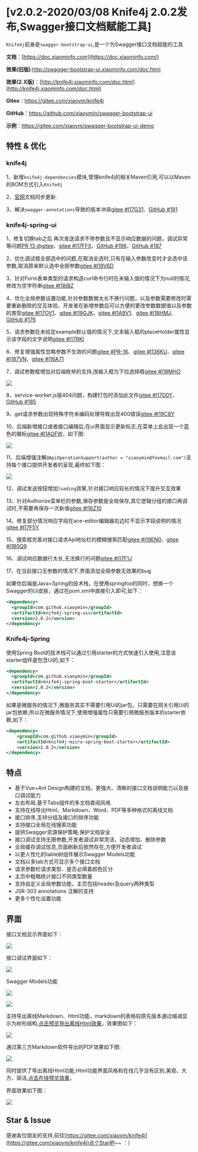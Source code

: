 # [v2.0.2-2020/03/08 Knife4j 2.0.2发布,Swagger接口文档赋能工具]

`Knife4j`前身是`swagger-bootstrap-ui`,是一个为Swagger接口文档赋能的工具

**文档**：[https://doc.xiaominfo.com](https://doc.xiaominfo.com/)

**效果(旧版)**:http://swagger-bootstrap-ui.xiaominfo.com/doc.html

**效果(2.X版)**：[http://knife4j.xiaominfo.com/doc.html](http://knife4j.xiaominfo.com/doc.html)

**Gitee**：https://gitee.com/xiaoym/knife4j

**GitHub**：https://github.com/xiaoymin/swagger-bootstrap-ui

**示例**：https://gitee.com/xiaoym/swagger-bootstrap-ui-demo

## 特性 & 优化

### knife4j

1、新增`knife4j-dependencies`模块,管理knife4j的相关Maven引用,可以以Maven的BOM方式引入`Knife4j`

2、[官网](http://doc.xiaominfo.com/)文档同步更新.

3、解决`swagger-annotations`导致的版本冲突[gitee #I17G31](https://gitee.com/xiaoym/knife4j/issues/I17G31)、[GitHub #191](https://github.com/xiaoymin/swagger-bootstrap-ui/issues/191)

### knife4j-spring-ui

1、修复切换tab之后 再次发送请求不带参数且不显示响应数据的问题，调试异常等问题[PR 13 @gitee](https://gitee.com/xiaoym/knife4j/pulls/13)、[gitee #I17FFX](https://gitee.com/xiaoym/knife4j/issues/I17FFX)、[GitHub #196](https://github.com/xiaoymin/swagger-bootstrap-ui/issues/196)、[GitHub #187](https://github.com/xiaoymin/swagger-bootstrap-ui/issues/187)

2、优化调试框全部选中的问题,在取消全选时,只有在输入参数改变时才会选中该参数,取消原来默认选中全部参数[gitee #I19V6D](https://gitee.com/xiaoym/knife4j/issues/I19V6D)

3、针对Form表单类型的请求构造curl命令行时在未输入值的情况下为null的情况,修改为空字符串[gitee #I18IBZ](https://gitee.com/xiaoym/knife4j/issues/I18IBZ)

4、优化全局参数设置功能,针对参数数据太长不换行问题，以及参数需要修改时需要重新删除的交互体验，开发者在新增参数后可以方便的更改参数数据值以及参数的类型[gitee #I17OV1](https://gitee.com/xiaoym/knife4j/issues/I17OV1)、[gitee #I19GJK](https://gitee.com/xiaoym/knife4j/issues/I19GJK)、[gitee #I1A9V1](https://gitee.com/xiaoym/knife4j/issues/I1A9V1)、[gitee #I18HMJ](https://gitee.com/xiaoym/knife4j/issues/I18HMJ)、[GitHub #176](https://github.com/xiaoymin/swagger-bootstrap-ui/issues/176)

5、请求参数在未给定example默认值的情况下,文本输入框的placeHolder属性显示该字段的文字说明[gitee #I17RKI](https://gitee.com/xiaoym/knife4j/issues/I17RKI)

6、修复增强属性忽略参数不生效的问题[gitee #PR-16](https://gitee.com/xiaoym/knife4j/pulls/16)、[gitee #I136KU](https://gitee.com/xiaoym/knife4j/issues/I136KU)、[gitee #I187VN](https://gitee.com/xiaoym/knife4j/issues/I187VN)、[gitee #I16A71](https://gitee.com/xiaoym/knife4j/issues/I16A71)

7、调试参数框增加对后端枚举的支持,改输入框为下拉选择框[gitee #I18MHO](https://gitee.com/xiaoym/knife4j/issues/I18MHO)

![](/images/blog/knife4j2.0.2/debug-2.png)

8、service-worker.js报404问题，构建打包时添加此文件[gitee #I17D0Y](https://gitee.com/xiaoym/knife4j/issues/I17D0Y)、[GitHub #185](https://github.com/xiaoymin/swagger-bootstrap-ui/issues/185)

9、get请求参数出现特殊字符未编码处理导致出现400错误[gitee #I19C8Y](https://gitee.com/xiaoym/knife4j/issues/I19C8Y)

10、后端新增接口或者接口编辑后,在ui界面显示更新标志,在菜单上会出现一个蓝色的徽标[gitee #I1AQFW](https://gitee.com/xiaoym/knife4j/issues/I1AQFW)，如下图:

![](/images/blog/knife4j2.0.2/debug-1.png)

11、后端增强注解`@ApiOperationSupport(author = "xiaoymin@foxmail.com")`支持每个接口提供开发者的呈现,最终如下图：

![](/images/blog/knife4j2.0.2/debug-3.png)

12、调试发送按钮增加`loading`效果,针对接口响应较长的情况下提升交互效果

13、针对Authorize菜单栏的参数,保存参数是全局保存,其它逻辑分组的接口再调试时,不需要再保存一次新值[gitee #I16Z10](https://gitee.com/xiaoym/knife4j/issues/I16Z10)

14、修复部分情况响应字段在ace-editor编辑器右边栏不显示字段说明的情况[gitee #I17F5Y](https://gitee.com/xiaoym/knife4j/issues/I17F5Y)

15、搜索框完善对接口请求Api地址栏的模糊搜索匹配[gitee #I19EN0](https://gitee.com/xiaoym/knife4j/issues/I19EN0)、[gitee #I1B0Q9](https://gitee.com/xiaoym/knife4j/issues/I1B0Q9)

16、调试响应数据行太长,无法换行的问题[gitee #I17F1J](https://gitee.com/xiaoym/knife4j/issues/I17F1J)

17、在当前接口无参数的情况下,界面添加全局参数无效果的bug

如果你后端是Java+Spring的技术栈，在使用springfox的同时，想换一个Swagger的Ui皮肤，通过在pom.xml中直接引入即可,如下：

```xml
<dependency>
  <groupId>com.github.xiaoymin</groupId>
  <artifactId>knife4j-spring-ui</artifactId>
  <version>2.0.2</version>
</dependency>
```

### Knife4j-Spring

使用Spring Boot的技术栈可以通过引用starter的方式快速引入使用,注意该starter组件是包含Ui的,如下：

```xml
<dependency>
  <groupId>com.github.xiaoymin</groupId>
  <artifactId>knife4j-spring-boot-starter</artifactId>
  <version>2.0.2</version>
</dependency>
```

如果是微服务的情况下,微服务其实不需要引用Ui的jar包，只需要在网关引用Ui的jar包依赖,所以在微服务情况下,使用增强属性只需要引用微服务版本的starter依赖,如下：

```xml
<dependency>
    <groupId>com.github.xiaoymin</groupId>
    <artifactId>knife4j-micro-spring-boot-starter</artifactId>
    <version>2.0.2</version>
</dependency>

```

## 特点

- 基于Vue+Ant Design构建的文档，更强大、清晰的接口文档说明能力以及接口调试能力
- 左右布局,基于Tabs组件的多文档查阅风格
- 支持在线导出Html、Markdown、Word、PDF等多种格式的离线文档
- 接口排序,支持分组及接口的排序功能
- 支持接口全局在线搜索功能
- 提供Swagger资源保护策略,保护文档安全
- 接口调试支持无限参数,开发者调试非常灵活，动态增加、删除参数
- 全局缓存调试信息,页面刷新后依然存在,方便开发者调试
- 以更人性化的table树组件展示Swagger Models功能
- 文档以多tab方式可显示多个接口文档
- 请求参数栏请求类型、是否必填着颜色区分
- 主页中粗略统计接口不同类型数量
- 支持自定义全局参数功能，主页包括header及query两种类型
- JSR-303 annotations 注解的支持
- 更多个性化设置功能

## 界面

接口文档显示界面如下：

![](/images/blog/knife4j2.0.2/1.png)

接口调试界面如下：

![](/images/blog/knife4j2.0.2/8.png)

Swagger Models功能

![](/images/blog/knife4j2.0.2/6.png)

![](/images/blog/knife4j2.0.2/7.png)

支持导出离线Markdown、Html功能，markdown的表格较原先版本通过缩减显示为树形结构,[点击预览导出离线Html效果](https://doc.xiaominfo.com/html/knife4j-export-html.html)，效果图如下：

![](/images/blog/knife4j2.0.2/3.png)

通过第三方Markdown软件导出的PDF效果如下图:

![](/images/blog/knife4j2.0.2/4.png)

同时提供了导出离线Html功能,Html功能界面风格和在线几乎没有区别,美观、大方、简洁,[点击在线预览效果](https://doc.xiaominfo.com/Knife4j-Offline-Html.html)，

界面效果如下图：

![](/images/blog/knife4j2.0.2/5.png)

## Star & Issue

感谢各位朋友的支持,前往[https://gitee.com/xiaoym/knife4j](https://gitee.com/xiaoym/knife4j)点个Star吧~~ ：）
